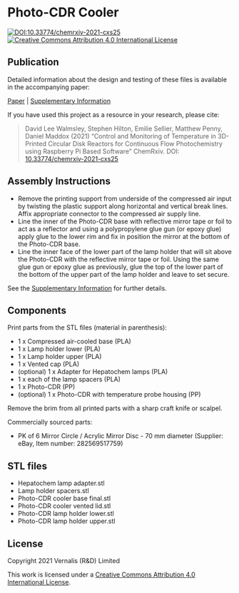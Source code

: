 # Photo-CDR Cooler

[![DOI:10.33774/chemrxiv-2021-cxs25](https://img.shields.io/badge/DOI-10.33774%2Fchemrxiv--2021--cxs25-blue)][paper]
[![Creative Commons Attribution 4.0 International License](https://img.shields.io/badge/License-CC%20BY%204.0-green)][cc-by]

## Publication

Detailed information about the design and testing of these files is available in the accompanying paper:

[Paper][paper] | [Supplementary Information][si]

If you have used this project as a resource in your research, please cite:

> David Lee Walmsley, Stephen Hilton, Emilie Sellier, Matthew Penny, Daniel Maddox (2021) “Control and Monitoring of Temperature in 3D-Printed Circular Disk Reactors for Continuous Flow Photochemistry using Raspberry Pi Based Software” ChemRxiv. DOI: [10.33774/chemrxiv-2021-cxs25][paper]

## Assembly Instructions

- Remove the printing support from underside of the compressed air input by twisting the plastic support along horizontal and vertical break lines. Affix appropriate connector to the compressed air supply line.
- Line the inner of the Photo-CDR base with reflective mirror tape or foil to act as a reflector and using a polypropylene glue gun (or epoxy glue) apply glue to the lower rim and fix in position the mirror at the bottom of the Photo-CDR base.
- Line the inner face of the lower part of the lamp holder that will sit above the Photo-CDR with the reflective mirror tape or foil. Using the same glue gun or epoxy glue as previously, glue the top of the lower part of the bottom of the upper part of the lamp holder and leave to set secure.

See the [Supplementary Information][si] for further details.

## Components

Print parts from the STL files (material in parenthesis):

- 1 x Compressed air-cooled base (PLA)
- 1 x Lamp holder lower (PLA)
- 1 x Lamp holder upper (PLA)
- 1 x Vented cap (PLA)
- (optional) 1 x Adapter for Hepatochem lamps (PLA)
- 1 x each of the lamp spacers (PLA)
- 1 x Photo-CDR (PP)
- (optional) 1 x Photo-CDR with temperature probe housing (PP)

Remove the brim from all printed parts with a sharp craft knife or scalpel.

Commercially sourced parts:

- PK of 6 Mirror Circle / Acrylic Mirror Disc - 70 mm diameter (Supplier: eBay, Item number: 282569517759)

## STL files

- Hepatochem lamp adapter.stl
- Lamp holder spacers.stl
- Photo-CDR cooler base final.stl
- Photo-CDR cooler vented lid.stl
- Photo-CDR lamp holder lower.stl
- Photo-CDR lamp holder upper.stl

## License

Copyright 2021 Vernalis (R&D) Limited

This work is licensed under a [Creative Commons Attribution 4.0 International License][cc-by].

[paper]: https://doi.org/10.33774/chemrxiv-2021-cxs25
[si]: https://chemrxiv.org/engage/api-gateway/chemrxiv/assets/orp/resource/item/617fc58581c4fc77f2e8b692/original/control-and-monitoring-of-temperature-in-3d-printed-circular-disk-reactors-for-continuous-flow-photochemistry-using-raspberry-pi-based-software.pdf
[cc-by]: https://creativecommons.org/licenses/by/4.0/
